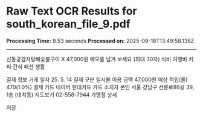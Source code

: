 # Raw Text OCR Results for south_korean_file_9.pdf

**Processing Time:** 8.53 seconds
**Processed on:** 2025-09-18T13:49:58.138Z

---

신동궁감자탕뼈숯불구이
X
47,000원
메모를 남겨 보세요 (최대 30자)
식비 여행비 커피·간식 패션 생활

결제 정보
거래 일자 25. 5. 14
결제 구분 일시불
이용 금액 47,000원
예상 적립(율) 470(1.0%)
결제 카드 네이버 현대카드
카드 소지자 본인
서울 강남구 선릉로86길 39, 1층 (대치동)
지도보기 02-558-7944 가맹점 상세

저장
